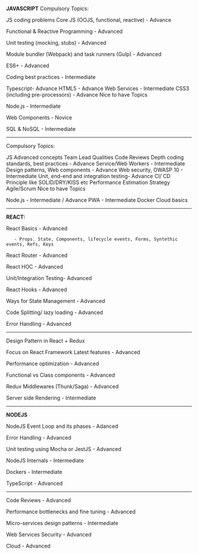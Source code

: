 
**JAVASCRIPT**
Compulsory Topics:

JS coding problems
Core JS (OOJS, functional, reactive) - Advance

Functional & Reactive Programming - Advanced

Unit testing (mocking, stubs) - Advanced

Module bundler (Webpack) and task runners (Gulp) - Advanced

ES6+ - Advanced

Coding best practices - Intermediate

Typescript- Advance
HTML5 - Advance
Web Services - Intermediate
CSS3 (including pre-processors) - Advance
Nice to have Topics

Node.js - Intermediate

Web Components - Novice

SQL & NoSQL - Intermediate

-------------------------------------------------------------------------------


Compulsory Topics:

JS Advanced concepts
Team Lead Qualities 
 Code Reviews
Depth coding standards, best practices - Advance
Service/Web Workers - Intermediate
 Design patterns, Web components - Advance
 Web security, OWASP 10 - Intermediate
 Unit, end-end and integration testing- Advance
  CI/ CD
  Principle like SOLID/DRY/KISS etc
  Performance
  Estimation Strategy
 Agile/Scrum
Nice to have Topics

Node.js - Intermediate / Advance
PWA - Intermediate
Docker
Cloud  basics

-------------------------------------------------------------------------------

**REACT:**

React Basics - Advanced

       - Props. State, Components, lifecycle events, Forms, Syntethic events, Refs, Keys

React Router - Advanced

React HOC - Advanced

Unit/Integration Testing- Advanced

React Hooks - Advanced

Ways for State Management - Advanced

Code Splitting/ lazy loading - Advanced

Error Handling - Advanced

-------------------------------------------------------------------------------

Design Pattern in React + Redux

Focus on React Framework Latest features - Advanced

Performance optimization - Advanced

Functional vs Class components - Advanced

Redux Middlewares (Thunk/Saga) - Advanced

Server side Rendering  - Intermediate

-------------------------------------------------------------------------------

**NODEJS**

NodeJS Event Loop and its phases - Adanced

Error Handling - Advanced

Unit testing using Mocha or JestJS - Advanced

NodeJS Internals - Intermediate

Dockers - Intermediate

TypeScript - Advanced

-------------------------------------------------------------------------------

Code Reviews - Advanced

Performance bottlenecks and fine tuning - Advanced

Micro-services design patterns - Intermediate

Web Services Security - Advanced

Cloud - Advanced
